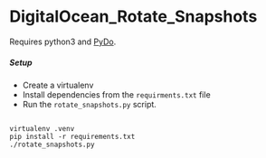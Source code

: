 # DigitalOcean_Rotate_Snapshots

Requires python3 and [PyDo](https://docs.digitalocean.com/reference/pydo/).

##### Setup

- Create a virtualenv
- Install dependencies from the `requirments.txt` file
- Run the `rotate_snapshots.py` script.

```

virtualenv .venv
pip install -r requirements.txt
./rotate_snapshots.py
```
